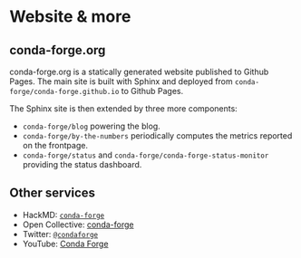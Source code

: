 # Website & more

## conda-forge.org

conda-forge.org is a statically generated website published to Github Pages.
The main site is built with Sphinx and deployed from `conda-forge/conda-forge.github.io` to Github Pages.

The Sphinx site is then extended by three more components:

- `conda-forge/blog` powering the blog.
- `conda-forge/by-the-numbers` periodically computes the metrics reported on the frontpage.
- `conda-forge/status` and `conda-forge/conda-forge-status-monitor` providing the status dashboard.

## Other services

- HackMD: [`conda-forge`](https://hackmd.io/team/conda-forge)
- Open Collective: [conda-forge](https://opencollective.com/conda-forge/)
- Twitter: [`@condaforge`](https://twitter.com/condaforge)
- YouTube: [Conda Forge](https://www.youtube.com/@condaforge3075)

